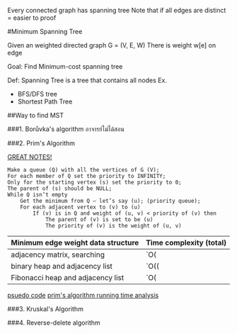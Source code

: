 Every connected graph has spanning tree
Note that if all edges are distinct = easier to proof

#Minimum Spanning Tree

Given an weighted directed graph G = (V, E, W)
There is weight w[e] on edge

Goal: Find Minimum-cost spanning tree

Def: Spanning Tree is a tree that contains all nodes
Ex.
+ BFS/DFS tree
+ Shortest Path Tree

##Way to find MST

###1. Borůvka's algorithm
อาจารย์ไม่ได้สอน

###2. Prim's Algorithm

[GREAT NOTES!](https://www.cse.ust.hk/~dekai/271/notes/L07/L07.pdf)

    Make a queue (Q) with all the vertices of G (V);
    For each member of Q set the priority to INFINITY;
    Only for the starting vertex (s) set the priority to 0;
    The parent of (s) should be NULL;
    While Q isn’t empty
        Get the minimum from Q – let’s say (u); (priority queue);
        For each adjacent vertex to (v) to (u)
            If (v) is in Q and weight of (u, v) < priority of (v) then
                The parent of (v) is set to be (u)
                The priority of (v) is the weight of (u, v)

| Minimum edge weight data structure | Time complexity (total) |
|---|---|
| adjacency matrix, searching	| `O(|V|2)` |
| binary heap and adjacency list	| `O((|V| + |E|) log |V|)` = `O(|E| log |V|)` |
| Fibonacci heap and adjacency list	| `O(|E| + |V| log |V|)` |

[psuedo code](http://www.stoimen.com/blog/2012/11/19/computer-algorithms-prims-minimum-spanning-tree/)
[prim's algorithm running time analysis](https://www.cse.ust.hk/~dekai/271/notes/L07/L07.pdf)

###3. Kruskal's Algorithm

###4. Reverse-delete algorithm
